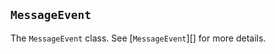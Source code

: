 ## `MessageEvent`

<!-- YAML
added: v15.0.0
-->

<!-- type=global -->

The `MessageEvent` class. See [`MessageEvent`][] for more details.
